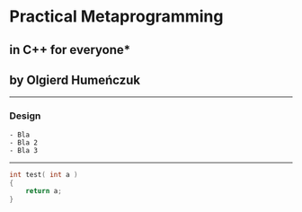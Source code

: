 # Practical Metaprogramming 
## in C++ for everyone\*
## by Olgierd Humeńczuk 

---

### Design

    - Bla 
    - Bla 2 
    - Bla 3

---

```CPP
int test( int a )
{
    return a;
}
```
